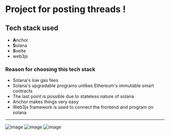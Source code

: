 # Project for posting threads ! 

## Tech stack used 
- **A**nchor
- **S**olana
- **S**velte
- web3js

### Reason for choosing this tech stack
- Solana's low gas fees
- Solana's upgradable programs unlikes Ethereum's immutable smart contracts
- The last point is possible due to stateless nature of solana
- Anchor makes things very easy
- Web3js framework is used to connect the frontend and program on solana 

<hr/>

![image](https://user-images.githubusercontent.com/86545749/150694193-8ff43ee2-6744-4fa0-bb41-2d7dafdd76f0.png)
![image](https://user-images.githubusercontent.com/86545749/150694229-e90a2086-1378-4cd0-b5c9-c853232d1fc6.png)
![image](https://user-images.githubusercontent.com/86545749/150694273-ef15d67c-3609-4c7f-b5a7-25049a81ee0a.png)

